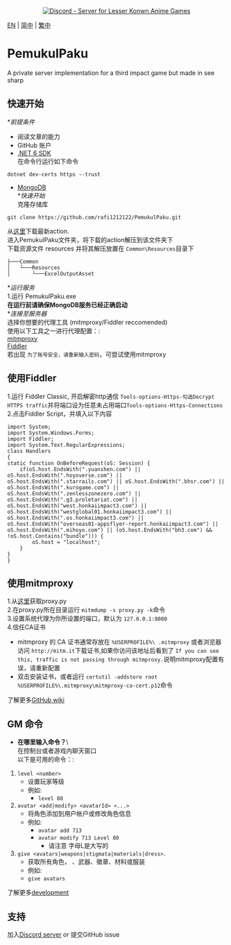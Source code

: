
<div align="center"><a href="https://discord.gg/fbsRYc7bBA"><img alt="Discord - Server for Lesser Konwn Anime Games" src="https://i.imgtg.com/2023/06/08/O5Lt2S.jpg"></a></div>


[EN](../README.md) | [简中](Docs/README_zh-CN.md) | [繁中](README_zh-TW.md)
# PemukulPaku  
A private server implementation for a third impact game but made in see sharp  
## 快速开始  
**前提条件*  
* 阅读文章的能力  
* GitHub 账户   
* [.NET 6 SDK](https://dotnet.microsoft.com/en-us/download/dotnet/6.0)   
在命令行运行如下命令   
```
dotnet dev-certs https --trust
```
* [MongoDB](https://www.mongodb.com/try/download/community)  
**快速开始*  
克隆存储库  
```
git clone https://github.com/rafi1212122/PemukulPaku.git
```

从[这里](https://github.com/rafi1212122/PemukulPaku/actions)下载最新action.   
进入PemukulPaku文件夹，将下载的action解压到该文件夹下  
下载资源文件 resources 并将其解压放置在 `Common\Resources`目录下   
```
├───Common
│   └───Resources
│       └───ExcelOutputAsset

```
**运行服务*   
1.运行 PemukulPaku.exe    
**在运行前请确保MongoDB服务已经正确启动**  
**连接至服务器*    
选择你想要的代理工具 (mitmproxy/Fiddler reccomended)     
使用以下工具之一进行代理配置：:    
[mitmproxy](https://mitmproxy.org/)  
[Fiddler](https://github.com/rafi1212122/PemukulPaku/wiki/Starting#connecting-to-the-server)     
若出现 ``为了账号安全，请重新输入密码``，可尝试使用mitmproxy    
## 使用Fiddler    
1.运行 Fiddler Classic,  开启解密http通信 ``Tools-options-Https-勾选Decrypt HTTPS traffic``并将端口设为任意未占用端口``Tools-options-Https-Connections``  
2.点击Fiddler Script，并填入以下内容   
```
import System;
import System.Windows.Forms;
import Fiddler;
import System.Text.RegularExpressions;
class Handlers
{
static function OnBeforeRequest(oS: Session) {
    if(oS.host.EndsWith(".yuanshen.com") || oS.host.EndsWith(".hoyoverse.com") || oS.host.EndsWith(".starrails.com") || oS.host.EndsWith(".bhsr.com") || oS.host.EndsWith(".kurogame.com") || oS.host.EndsWith(".zenlesszonezero.com") || oS.host.EndsWith(".g3.proletariat.com") || oS.host.EndsWith("west.honkaiimpact3.com") || oS.host.EndsWith("westglobal01.honkaiimpact3.com") || oS.host.EndsWith(".os.honkaiimpact3.com") || oS.host.EndsWith("overseas01-appsflyer-report.honkaiimpact3.com") || oS.host.EndsWith(".mihoyo.com") || (oS.host.EndsWith("bh3.com") && !oS.host.Contains("bundle"))) {
        oS.host = "localhost";
    }
}
}
```
##  使用mitmproxy  

1.从[这里](https://gist.github.com/rafi1212122/5cc76297d6cf6396de5fc572d1e55812#file-proxy-py)获取proxy.py  
2.在proxy.py所在目录运行 `mitmdump -s proxy.py -k`命令  
3.设置系统代理为你所设置的端口，默认为 ``127.0.0.1:8080``  
4.信任CA证书   
 * mitmproxy 的 CA 证书通常存放在 `%USERPROFILE%\ .mitmproxy` 或者浏览器访问 ``http://mitm.it``下载证书,如果你访问该地址后看到了 ``If you can see this, traffic is not passing through mitmproxy.``说明mitmproxy配置有误，请重新配置
 * 双击安装证书，或者运行 ``certutil -addstore root %USERPROFILE%\.mitmproxy\mitmproxy-ca-cert.p12``命令  

了解更多[GitHub wiki](https://github.com/rafi1212122/PemukulPaku/wiki)   

## GM 命令  
* **在哪里输入命令？**\  
在控制台或者游戏内聊天窗口  
以下是可用的命令：:  
1. `level <number>`    
   * 设置玩家等级  
   * 例如:  
      * `level 88`  
2. `avatar <add|modify> <avatarId> <...>`  
   * 将角色添加到用户帐户或修改角色信息  
   * 例如:  
      * `avatar add 713`  
      * `avatar modify 713 Level 80`  
           * 请注意 字母L是大写的  
3. `give <avatars|weapons|stigmata|materials|dress>`.  
    * 获取所有角色，  、武器、徽章、材料或服装  
    * 例如:  
    - `give avatars`   

了解更多[development](https://github.com/rafi1212122/PemukulPaku/wiki/Development)  

## 支持  
加入[Discord server](https://discord.gg/fbsRYc7bBA) or 提交GitHub issue  
